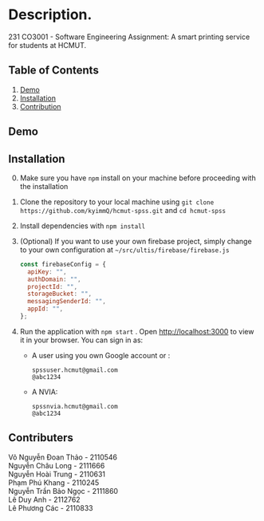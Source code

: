 # Description.

231 CO3001 - Software Engineering Assignment: A smart printing service for students at HCMUT.

## Table of Contents

1. [Demo](#demo)
2. [Installation](#installation)
3. [Contribution](#contribution)

## Demo

## Installation

0. Make sure you have `npm` install on your machine before proceeding with the installation
1. Clone the repository to your local machine using `git clone https://github.com/kyimmQ/hcmut-spss.git` and `cd hcmut-spss`
2. Install dependencies with `npm install`
3. (Optional) If you want to use your own firebase project, simply change to your own configuration at `~/src/ultis/firebase/firebase.js`

   ```javascript
   const firebaseConfig = {
     apiKey: "",
     authDomain: "",
     projectId: "",
     storageBucket: "",
     messagingSenderId: "",
     appId: "",
   };
   ```

4. Run the application with `npm start` . Open [http://localhost:3000](http://localhost:3000) to view it in your browser. You can sign in as:

   - A user using you own Google account or :

     ```
     spssuser.hcmut@gmail.com
     @abc1234
     ```

   - A NVIA:
     ```
     spssnvia.hcmut@gmail.com
     @abc1234
     ```

## Contributers

Võ Nguyễn Đoan Thảo - 2110546\
Nguyễn Châu Long - 2111666\
Nguyễn Hoài Trung - 2110631\
Phạm Phú Khang - 2110245\
Nguyễn Trần Bảo Ngọc - 2111860\
Lê Duy Anh - 2112762\
Lê Phương Các - 2110833
